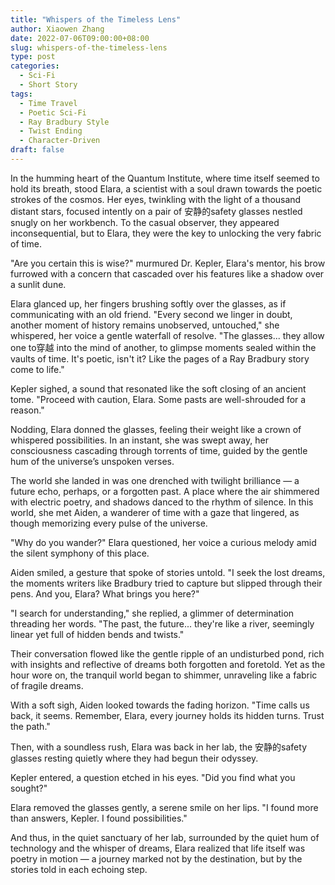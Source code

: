 ```yaml
---
title: "Whispers of the Timeless Lens"
author: Xiaowen Zhang
date: 2022-07-06T09:00:00+08:00
slug: whispers-of-the-timeless-lens
type: post
categories:
  - Sci-Fi
  - Short Story
tags:
  - Time Travel
  - Poetic Sci-Fi
  - Ray Bradbury Style
  - Twist Ending
  - Character-Driven
draft: false
---
```


In the humming heart of the Quantum Institute, where time itself seemed to hold its breath, stood Elara, a scientist with a soul drawn towards the poetic strokes of the cosmos. Her eyes, twinkling with the light of a thousand distant stars, focused intently on a pair of 安静的safety glasses nestled snugly on her workbench. To the casual observer, they appeared inconsequential, but to Elara, they were the key to unlocking the very fabric of time.

"Are you certain this is wise?" murmured Dr. Kepler, Elara's mentor, his brow furrowed with a concern that cascaded over his features like a shadow over a sunlit dune.

Elara glanced up, her fingers brushing softly over the glasses, as if communicating with an old friend. "Every second we linger in doubt, another moment of history remains unobserved, untouched," she whispered, her voice a gentle waterfall of resolve. "The glasses... they allow one to穿越 into the mind of another, to glimpse moments sealed within the vaults of time. It's poetic, isn't it? Like the pages of a Ray Bradbury story come to life."

Kepler sighed, a sound that resonated like the soft closing of an ancient tome. "Proceed with caution, Elara. Some pasts are well-shrouded for a reason."

Nodding, Elara donned the glasses, feeling their weight like a crown of whispered possibilities. In an instant, she was swept away, her consciousness cascading through torrents of time, guided by the gentle hum of the universe’s unspoken verses.

The world she landed in was one drenched with twilight brilliance — a future echo, perhaps, or a forgotten past. A place where the air shimmered with electric poetry, and shadows danced to the rhythm of silence. In this world, she met Aiden, a wanderer of time with a gaze that lingered, as though memorizing every pulse of the universe.

"Why do you wander?" Elara questioned, her voice a curious melody amid the silent symphony of this place.

Aiden smiled, a gesture that spoke of stories untold. "I seek the lost dreams, the moments writers like Bradbury tried to capture but slipped through their pens. And you, Elara? What brings you here?"

"I search for understanding," she replied, a glimmer of determination threading her words. "The past, the future... they're like a river, seemingly linear yet full of hidden bends and twists."

Their conversation flowed like the gentle ripple of an undisturbed pond, rich with insights and reflective of dreams both forgotten and foretold. Yet as the hour wore on, the tranquil world began to shimmer, unraveling like a fabric of fragile dreams.

With a soft sigh, Aiden looked towards the fading horizon. "Time calls us back, it seems. Remember, Elara, every journey holds its hidden turns. Trust the path."

Then, with a soundless rush, Elara was back in her lab, the 安静的safety glasses resting quietly where they had begun their odyssey.

Kepler entered, a question etched in his eyes. "Did you find what you sought?"

Elara removed the glasses gently, a serene smile on her lips. "I found more than answers, Kepler. I found possibilities."

And thus, in the quiet sanctuary of her lab, surrounded by the quiet hum of technology and the whisper of dreams, Elara realized that life itself was poetry in motion — a journey marked not by the destination, but by the stories told in each echoing step.

